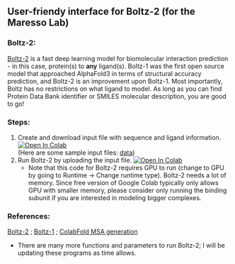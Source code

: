 ## User-friendy interface for Boltz-2 (for the Maresso Lab)

### Boltz-2:
[Boltz-2](https://github.com/jwohlwend/boltz) is a fast deep learning model for biomolecular interaction prediction - in this case, protein(s) to __any__ ligand(s). Boltz-1 was the first open source model that approached AlphaFold3 in terms of structural accuracy prediction, and Boltz-2 is an improvement upon Boltz-1. Most importantly, Boltz has no restrictions on what ligand to model. As long as you can find Protein Data Bank identifier or SMILES molecular description, you are good to go!

### Steps:
1. Create and download input file with sequence and ligand information. [![Open In Colab](https://colab.research.google.com/assets/colab-badge.svg)](https://colab.research.google.com/github/espickle1/boltz-2/blob/main/src/input_config.ipynb)<br/>(Here are some sample input files: [data](https://github.com/espickle1/boltz-2/tree/main/data))
2. Run Boltz-2 by uploading the input file. [![Open In Colab](https://colab.research.google.com/assets/colab-badge.svg)](https://colab.research.google.com/github/espickle1/boltz-2/blob/main/src/boltz_2_prediction.ipynb)
   * Note that this code for Boltz-2 requires GPU to run (change to GPU by going to Runtime -> Change runtime type). Boltz-2 needs a lot of memory. Since free version of Google Colab typically only allows GPU with smaller memory, please consider only running the binding subunit if you are interested in modeling bigger complexes.

### References:
[Boltz-2](https://www.biorxiv.org/content/10.1101/2025.06.14.659707v1) ; 
[Boltz-1](https://www.biorxiv.org/content/10.1101/2024.11.19.624167v4) ; 
[ColabFold MSA generation](https://pubmed.ncbi.nlm.nih.gov/35637307/)

* There are many more functions and parameters to run Boltz-2; I will be updating these programs as time allows.
